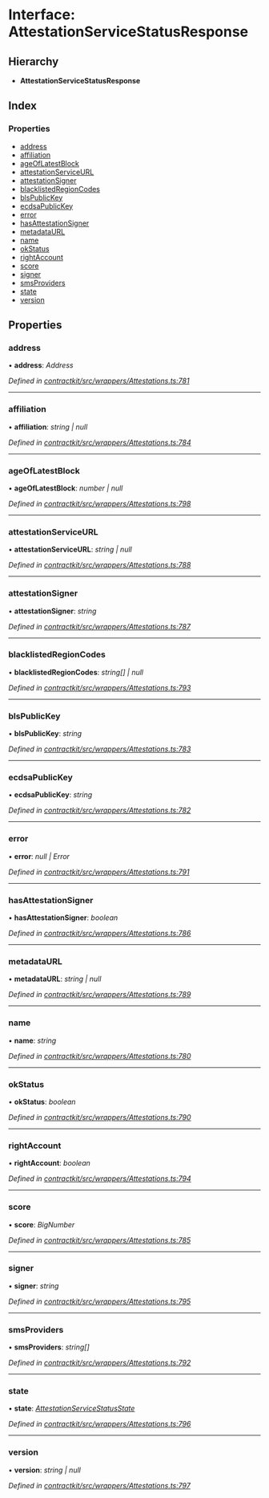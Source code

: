 # Interface: AttestationServiceStatusResponse

## Hierarchy

* **AttestationServiceStatusResponse**

## Index

### Properties

* [address](_wrappers_attestations_.attestationservicestatusresponse.md#address)
* [affiliation](_wrappers_attestations_.attestationservicestatusresponse.md#affiliation)
* [ageOfLatestBlock](_wrappers_attestations_.attestationservicestatusresponse.md#ageoflatestblock)
* [attestationServiceURL](_wrappers_attestations_.attestationservicestatusresponse.md#attestationserviceurl)
* [attestationSigner](_wrappers_attestations_.attestationservicestatusresponse.md#attestationsigner)
* [blacklistedRegionCodes](_wrappers_attestations_.attestationservicestatusresponse.md#blacklistedregioncodes)
* [blsPublicKey](_wrappers_attestations_.attestationservicestatusresponse.md#blspublickey)
* [ecdsaPublicKey](_wrappers_attestations_.attestationservicestatusresponse.md#ecdsapublickey)
* [error](_wrappers_attestations_.attestationservicestatusresponse.md#error)
* [hasAttestationSigner](_wrappers_attestations_.attestationservicestatusresponse.md#hasattestationsigner)
* [metadataURL](_wrappers_attestations_.attestationservicestatusresponse.md#metadataurl)
* [name](_wrappers_attestations_.attestationservicestatusresponse.md#name)
* [okStatus](_wrappers_attestations_.attestationservicestatusresponse.md#okstatus)
* [rightAccount](_wrappers_attestations_.attestationservicestatusresponse.md#rightaccount)
* [score](_wrappers_attestations_.attestationservicestatusresponse.md#score)
* [signer](_wrappers_attestations_.attestationservicestatusresponse.md#signer)
* [smsProviders](_wrappers_attestations_.attestationservicestatusresponse.md#smsproviders)
* [state](_wrappers_attestations_.attestationservicestatusresponse.md#state)
* [version](_wrappers_attestations_.attestationservicestatusresponse.md#version)

## Properties

###  address

• **address**: *Address*

*Defined in [contractkit/src/wrappers/Attestations.ts:781](https://github.com/medhak1/celo-monorepo/blob/master/packages/sdk/contractkit/src/wrappers/Attestations.ts#L781)*

___

###  affiliation

• **affiliation**: *string | null*

*Defined in [contractkit/src/wrappers/Attestations.ts:784](https://github.com/medhak1/celo-monorepo/blob/master/packages/sdk/contractkit/src/wrappers/Attestations.ts#L784)*

___

###  ageOfLatestBlock

• **ageOfLatestBlock**: *number | null*

*Defined in [contractkit/src/wrappers/Attestations.ts:798](https://github.com/medhak1/celo-monorepo/blob/master/packages/sdk/contractkit/src/wrappers/Attestations.ts#L798)*

___

###  attestationServiceURL

• **attestationServiceURL**: *string | null*

*Defined in [contractkit/src/wrappers/Attestations.ts:788](https://github.com/medhak1/celo-monorepo/blob/master/packages/sdk/contractkit/src/wrappers/Attestations.ts#L788)*

___

###  attestationSigner

• **attestationSigner**: *string*

*Defined in [contractkit/src/wrappers/Attestations.ts:787](https://github.com/medhak1/celo-monorepo/blob/master/packages/sdk/contractkit/src/wrappers/Attestations.ts#L787)*

___

###  blacklistedRegionCodes

• **blacklistedRegionCodes**: *string[] | null*

*Defined in [contractkit/src/wrappers/Attestations.ts:793](https://github.com/medhak1/celo-monorepo/blob/master/packages/sdk/contractkit/src/wrappers/Attestations.ts#L793)*

___

###  blsPublicKey

• **blsPublicKey**: *string*

*Defined in [contractkit/src/wrappers/Attestations.ts:783](https://github.com/medhak1/celo-monorepo/blob/master/packages/sdk/contractkit/src/wrappers/Attestations.ts#L783)*

___

###  ecdsaPublicKey

• **ecdsaPublicKey**: *string*

*Defined in [contractkit/src/wrappers/Attestations.ts:782](https://github.com/medhak1/celo-monorepo/blob/master/packages/sdk/contractkit/src/wrappers/Attestations.ts#L782)*

___

###  error

• **error**: *null | Error*

*Defined in [contractkit/src/wrappers/Attestations.ts:791](https://github.com/medhak1/celo-monorepo/blob/master/packages/sdk/contractkit/src/wrappers/Attestations.ts#L791)*

___

###  hasAttestationSigner

• **hasAttestationSigner**: *boolean*

*Defined in [contractkit/src/wrappers/Attestations.ts:786](https://github.com/medhak1/celo-monorepo/blob/master/packages/sdk/contractkit/src/wrappers/Attestations.ts#L786)*

___

###  metadataURL

• **metadataURL**: *string | null*

*Defined in [contractkit/src/wrappers/Attestations.ts:789](https://github.com/medhak1/celo-monorepo/blob/master/packages/sdk/contractkit/src/wrappers/Attestations.ts#L789)*

___

###  name

• **name**: *string*

*Defined in [contractkit/src/wrappers/Attestations.ts:780](https://github.com/medhak1/celo-monorepo/blob/master/packages/sdk/contractkit/src/wrappers/Attestations.ts#L780)*

___

###  okStatus

• **okStatus**: *boolean*

*Defined in [contractkit/src/wrappers/Attestations.ts:790](https://github.com/medhak1/celo-monorepo/blob/master/packages/sdk/contractkit/src/wrappers/Attestations.ts#L790)*

___

###  rightAccount

• **rightAccount**: *boolean*

*Defined in [contractkit/src/wrappers/Attestations.ts:794](https://github.com/medhak1/celo-monorepo/blob/master/packages/sdk/contractkit/src/wrappers/Attestations.ts#L794)*

___

###  score

• **score**: *BigNumber*

*Defined in [contractkit/src/wrappers/Attestations.ts:785](https://github.com/medhak1/celo-monorepo/blob/master/packages/sdk/contractkit/src/wrappers/Attestations.ts#L785)*

___

###  signer

• **signer**: *string*

*Defined in [contractkit/src/wrappers/Attestations.ts:795](https://github.com/medhak1/celo-monorepo/blob/master/packages/sdk/contractkit/src/wrappers/Attestations.ts#L795)*

___

###  smsProviders

• **smsProviders**: *string[]*

*Defined in [contractkit/src/wrappers/Attestations.ts:792](https://github.com/medhak1/celo-monorepo/blob/master/packages/sdk/contractkit/src/wrappers/Attestations.ts#L792)*

___

###  state

• **state**: *[AttestationServiceStatusState](../enums/_wrappers_attestations_.attestationservicestatusstate.md)*

*Defined in [contractkit/src/wrappers/Attestations.ts:796](https://github.com/medhak1/celo-monorepo/blob/master/packages/sdk/contractkit/src/wrappers/Attestations.ts#L796)*

___

###  version

• **version**: *string | null*

*Defined in [contractkit/src/wrappers/Attestations.ts:797](https://github.com/medhak1/celo-monorepo/blob/master/packages/sdk/contractkit/src/wrappers/Attestations.ts#L797)*
